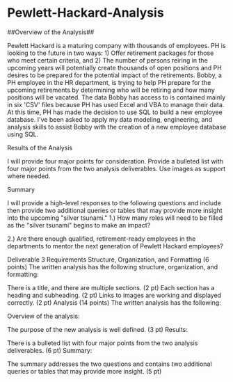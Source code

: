 # Pewlett-Hackard-Analysis
##Overview of the Analysis##

Pewlett Hackard is a maturing company with thousands of employees. PH is looking to the future in two ways: 1) Offer retirement packages for those who meet certain criteria, and 2) The number of persons reiring in the upcoming years will potentially create thousands of open positions and PH desires to be prepared for the potential impact of the retirements. Bobby, a PH employee in the HR department, is trying to help PH prepare for the upcoming retirements by determining who will be retiring and how many positions will be vacated. The data Bobby has access to is contained mainly in six 'CSV' files because PH has used Excel and VBA to manage their data. At this time, PH has made the decision to use SQL to build a new employee database. I've been asked to apply my data modeling, engineering, and analysis skills to assist Bobby with the creation of a new employee database using SQL.    

Results of the Analysis

I will provide four major points for consideration. Provide a bulleted list with four major points from the two analysis deliverables. Use images as support where needed.

Summary 

I will provide a high-level responses to the following questions and include then provide two additional queries or tables that may provide more insight into the upcoming "silver tsunami."
1.) How many roles will need to be filled as the "silver tsunami" begins to make an impact?


2.) Are there enough qualified, retirement-ready employees in the departments to mentor the next generation of Pewlett Hackard employees?









Deliverable 3 Requirements
Structure, Organization, and Formatting (6 points)
The written analysis has the following structure, organization, and formatting:

There is a title, and there are multiple sections. (2 pt)
Each section has a heading and subheading. (2 pt)
Links to images are working and displayed correctly. (2 pt)
Analysis (14 points)
The written analysis has the following:

Overview of the analysis:

The purpose of the new analysis is well defined. (3 pt)
Results:

There is a bulleted list with four major points from the two analysis deliverables. (6 pt)
Summary:

The summary addresses the two questions and contains two additional queries or tables that may provide more insight. (5 pt)
